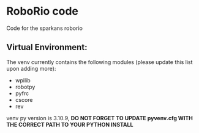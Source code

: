 # RoboRio code
Code for the sparkans roborio

## Virtual Environment:

The venv currently contains the following modules (please update this list upon adding more):
+ wpilib
+ robotpy
+ pyfrc
+ cscore
+ rev

venv py version is 3.10.9, **DO NOT FORGET TO UPDATE pyvenv.cfg WITH THE CORRECT PATH TO YOUR PYTHON INSTALL**
